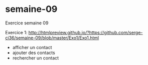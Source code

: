 # semaine-09
Exercice semaine 09

Exercice 1:
http://htmlpreview.github.io/?https://github.com/serge-ci36/semaine-09/blob/master/Exo1/Exo1.html

- afficher un contact
- ajouter des contacts
- rechercher un contact
